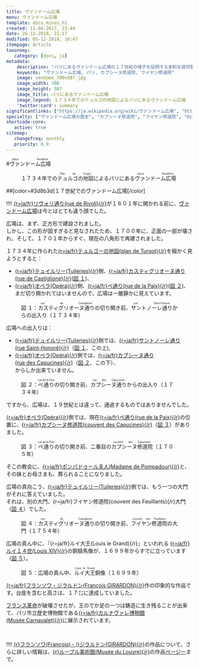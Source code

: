 ```yaml
---
title: ヴァンドーム広場
menu: ヴァンドーム広場
template: docs_minus_h1
created: 11-04-2017, 23:44
date: 26-11-2018, 21:17
modified: 05-12-2018, 16:47
itempage: Article
taxonomy:
   category: [docs, ja]
metadata:
    description: "パリにあるヴァンドーム広場の１７世紀の様子を証明する史料を提供致します。史料によって、特に元々のカプチン女子修道院（カプシーヌ修道院）（Couvent des Capusinces）の位置と、ペ通り（Rue de la Paix）とカスティグリオーヌ通り（Rue de Castiglione）の切り開き前のヴァンドーム広場の様子が分かります。"
    keywords: "ヴァンドーム広場, パリ, カプシーヌ修道院, フイヤン修道院"
    image: vendome_700x507.jpg
    image_width: 700
    image_height: 507
    image_title: パリにあるヴァンドーム広場 
    image_legend: １７３４年でのテュルゴの地図によるパリにあるヴァンドーム広場
    'twitter:card': summary
significantlinks: ["https://ja.wikipedia.org/wiki/ヴァンドーム広場", "http://edb.kulib.kyoto-u.ac.jp/exhibit/f28/f28cont.html", "https://ja.wikipedia.org/wiki/サントノーレ通り", "https://ja.wikipedia.org/wiki/ポンパドゥール夫人", "https://fr.wikipedia.org/wiki/Jardin_des_Tuileries", "https://ja.wikipedia.org/wiki/テュイルリー宮殿", "https://ja.wikipedia.org/wiki/ルイ14世_(フランス王)", "http://www.louvre.fr/jp/oeuvre-notices/《ルイ14世騎馬像》", "https://ja.wikipedia.org/wiki/フランス革命", "https://ja.wikipedia.org/wiki/カルナヴァレ博物館"]
specialty: ["ヴァンドーム広場の歴史", "カプシーヌ修道院", "フイヤン修道院", "Histoire de la Place Vendôme", "Couvent des Capucines", "Couvent des Feuillants", "フランス建築"]
shortcode-core:
   active: true
sitemap:
   changefreq: monthly
   priority: 0.9
---
```

#<ruby>ヴァンドーム広場<rt>place&#160;Vendôme</rt></ruby>
<figure><picture>
<source
media="(min-width: 959px)"
sizes="(max-width: 767px) 98vw, (min-width: 959px) 50vw, 86vw"
srcset="
/user/sites/docs/pages/01.home/01.paris/02.vendome/01.place/vendome-280.webp 280w,
/user/sites/docs/pages/01.home/01.paris/02.vendome/01.place/vendome-380.webp 380w,
/user/sites/docs/pages/01.home/01.paris/02.vendome/01.place/vendome-480.webp 480w,
/user/sites/docs/pages/01.home/01.paris/02.vendome/01.place/vendome-640.webp 640w,
/user/sites/docs/pages/01.home/01.paris/02.vendome/01.place/vendome_700x507.webp 700w"
type="image/webp" />
<source
sizes="(max-width: 767px) 98vw, (min-width: 959px) 50vw, 86vw"
srcset="
/user/sites/docs/pages/01.home/01.paris/02.vendome/01.place/vendome-focus-280.webp 280w,
/user/sites/docs/pages/01.home/01.paris/02.vendome/01.place/vendome-focus-380.webp 380w,
/user/sites/docs/pages/01.home/01.paris/02.vendome/01.place/vendome-focus-480.webp 480w,
/user/sites/docs/pages/01.home/01.paris/02.vendome/01.place/vendome-focus-640.webp 640w,
/user/sites/docs/pages/01.home/01.paris/02.vendome/01.place/vendome-focus_700x415.webp 700w"
type="image/webp" />
<source
media="(min-width: 959px)"
sizes="(max-width: 767px) 98vw, (min-width: 959px) 50vw, 86vw"
srcset="
/user/sites/docs/pages/01.home/01.paris/02.vendome/01.place/vendome-280.jpg 280w,
/user/sites/docs/pages/01.home/01.paris/02.vendome/01.place/vendome-380.jpg 380w,
/user/sites/docs/pages/01.home/01.paris/02.vendome/01.place/vendome-480.jpg 480w,
/user/sites/docs/pages/01.home/01.paris/02.vendome/01.place/vendome-640.jpg 640w,
/user/sites/docs/pages/01.home/01.paris/02.vendome/01.place/vendome_700x507.jpg 700w" />
<img　src="/user/sites/docs/pages/01.home/01.paris/02.vendome/01.place/vendome-focus_700x415.jpg" alt="１７３４年でのパリにあるヴァンドーム広場"　title="１７３４年でのパリにあるヴァンドーム広場" class="class-diane-img"
sizes="(max-width: 767px) 98vw, (min-width: 959px) 50vw, 86vw"
srcset="
/user/sites/docs/pages/01.home/01.paris/02.vendome/01.place/vendome-focus-280.jpg 280w,
/user/sites/docs/pages/01.home/01.paris/02.vendome/01.place/vendome-focus-380.jpg 380w,
/user/sites/docs/pages/01.home/01.paris/02.vendome/01.place/vendome-focus-480.jpg 480w,
/user/sites/docs/pages/01.home/01.paris/02.vendome/01.place/vendome-focus-640.jpg 640w,
/user/sites/docs/pages/01.home/01.paris/02.vendome/01.place/vendome-focus_700x415.jpg 700w">
</picture><figcaption>１７３４年での<ruby>テュルゴの地図<rt>Plan&#160;de&#160;Turgot</rt></ruby>によるパリにある<ruby>ヴァンドーム広場<rt>place&#160;Vendôme</rt></ruby></figcaption></figure>

##[color=#3d8b3d]１７世紀でのヴァンドーム広場[/color]  

!!!! [{r=ja/fr}リヴォリ通り(rue&#160;de&#160;Rivoli){/r}][2]が１８０１年に開かれる前に、[ヴァンドーム広場][1]は今とはとても違う顔でした。  

広場は、まず、正方形で建設されました。  
しかし、この形が固すぎると見なされたため、１７００年に、正面の一部が壊され、そして、１７０１年からすぐ、現在の八角形で再建されました。  

１７３４年に作られた[{r=ja/fr}テュルゴーの地図(plan&#160;de&#160;Turgot){/r}][3]を細かく見ようとすると：
+ [{r=ja/fr}テュイルリー(Tuileries){/r}][10]側、[{r=ja/fr}カスティグリオーヌ通り(rue&#160;de&#160;Castiglione){/r}][4]([図 １](#castiglione))、
+ [{r=ja/fr}オペラ(Opéra){/r}][11]側、[{r=ja/fr}ペ通り(rue&#160;de&#160;la&#160;Paix){/r}][5]([図 ２](#paix))、  
まだ切り開かれてはいませんので、広場は一層静かに見えています。  

<figure id="castiglione"><picture>
<source
media="(min-width: 959px)"
sizes="(max-width: 767px) 98vw, (min-width: 959px) 50vw, 86vw"
srcset="
/user/sites/docs/pages/01.home/01.paris/02.vendome/01.place/vendome-castiglione-280.webp 280w,
/user/sites/docs/pages/01.home/01.paris/02.vendome/01.place/vendome-castiglione-380.webp 380w,
/user/sites/docs/pages/01.home/01.paris/02.vendome/01.place/vendome-castiglione-480.webp 480w,
/user/sites/docs/pages/01.home/01.paris/02.vendome/01.place/vendome-castiglione-640.webp 640w,
/user/sites/docs/pages/01.home/01.paris/02.vendome/01.place/vendome-castiglione_700x507.webp 700w"
type="image/webp" />
<source
media="(min-width: 959px)"
sizes="(max-width: 767px) 98vw, (min-width: 959px) 50vw, 86vw"
srcset="
/user/sites/docs/pages/01.home/01.paris/02.vendome/01.place/vendome-castiglione-280.jpg 280w,
/user/sites/docs/pages/01.home/01.paris/02.vendome/01.place/vendome-castiglione-380.jpg 380w,
/user/sites/docs/pages/01.home/01.paris/02.vendome/01.place/vendome-castiglione-480.jpg 480w,
/user/sites/docs/pages/01.home/01.paris/02.vendome/01.place/vendome-castiglione-640.jpg 640w,
/user/sites/docs/pages/01.home/01.paris/02.vendome/01.place/vendome-castiglione_700x507.jpg 700w" />
<source
sizes="(max-width: 767px) 98vw, (min-width: 959px) 50vw, 86vw"
srcset="
/user/sites/docs/pages/01.home/01.paris/02.vendome/01.place/vendome-castiglione-focus-280.webp 280w,
/user/sites/docs/pages/01.home/01.paris/02.vendome/01.place/vendome-castiglione-focus-380.webp 380w,
/user/sites/docs/pages/01.home/01.paris/02.vendome/01.place/vendome-castiglione-focus-480.webp 480w,
/user/sites/docs/pages/01.home/01.paris/02.vendome/01.place/vendome-castiglione-focus-640.webp 640w,
/user/sites/docs/pages/01.home/01.paris/02.vendome/01.place/vendome-castiglione-focus_669x484.webp 669w" />
<img　src="/user/sites/docs/pages/01.home/01.paris/02.vendome/01.place/vendome-castiglione-focus_700x415.jpg" alt="１７３４年で、カスティグリオーヌ通り側の、パリにあるヴァンドーム広場"　title="１７３４年で、カスティグリオーヌ通り側の、パリにあるヴァンドーム広場" class="class-diane-img"
sizes="(max-width: 767px) 98vw, (min-width: 959px) 50vw, 86vw"
srcset="
/user/sites/docs/pages/01.home/01.paris/02.vendome/01.place/vendome-castiglione-focus-280.jpg 280w,
/user/sites/docs/pages/01.home/01.paris/02.vendome/01.place/vendome-castiglione-focus-380.jpg 380w,
/user/sites/docs/pages/01.home/01.paris/02.vendome/01.place/vendome-castiglione-focus-480.jpg 480w,
/user/sites/docs/pages/01.home/01.paris/02.vendome/01.place/vendome-castiglione-focus-640.jpg 640w,
/user/sites/docs/pages/01.home/01.paris/02.vendome/01.place/vendome-castiglione-focus_669x484.jpg 669w">
</picture><figcaption>図 １：<ruby>カスティグリオーヌ通り<rt>rue&#160;de&#160;Castiglione</rt></ruby>の切り開き前、<ruby>サントノーレ通り<rt>rue&#160;Saint-Honoré</rt></ruby>からの出入り（１７３４年）</figcaption></figure> 

広場への出入りは：
+ [{r=ja/fr}テュイルリー(Tuileries){/r}][10]側では、[{r=ja/fr}サントノーレ通り(rue&#160;Saint-Honoré){/r}][6]（[図 １](#castiglione)、この上),
+ [{r=ja/fr}オペラ(Opéra){/r}][11]側では、[{r=ja/fr}カプシーヌ通り(rue&#160;des&#160;Capucines){/r}][7]（[図 ２](#paix)、この下）、  
からしか出来ていません。  

<figure id="paix"><picture>
<source
media="(min-width: 959px)"
sizes="(max-width: 767px) 98vw, (min-width: 959px) 50vw, 86vw"
srcset="
/user/sites/docs/pages/01.home/01.paris/02.vendome/01.place/vendome-paix-280.webp 280w,
/user/sites/docs/pages/01.home/01.paris/02.vendome/01.place/vendome-paix-380.webp 380w,
/user/sites/docs/pages/01.home/01.paris/02.vendome/01.place/vendome-paix-480.webp 480w,
/user/sites/docs/pages/01.home/01.paris/02.vendome/01.place/vendome-paix-640.webp 640w,
/user/sites/docs/pages/01.home/01.paris/02.vendome/01.place/vendome-paix_700x507.webp 700w"
type="image/webp" />
<source
media="(min-width: 959px)"
sizes="(max-width: 767px) 98vw, (min-width: 959px) 50vw, 86vw"
srcset="
/user/sites/docs/pages/01.home/01.paris/02.vendome/01.place/vendome-paix-280.jpg 280w,
/user/sites/docs/pages/01.home/01.paris/02.vendome/01.place/vendome-paix-380.jpg 380w,
/user/sites/docs/pages/01.home/01.paris/02.vendome/01.place/vendome-paix-480.jpg 480w,
/user/sites/docs/pages/01.home/01.paris/02.vendome/01.place/vendome-paix-640.jpg 640w,
/user/sites/docs/pages/01.home/01.paris/02.vendome/01.place/vendome-paix_700x507.jpg 700w" />
<source
sizes="(max-width: 767px) 98vw, (min-width: 959px) 50vw, 86vw"
srcset="
/user/sites/docs/pages/01.home/01.paris/02.vendome/01.place/vendome-paix-focus-280.webp 280w,
/user/sites/docs/pages/01.home/01.paris/02.vendome/01.place/vendome-paix-focus-380.webp 380w,
/user/sites/docs/pages/01.home/01.paris/02.vendome/01.place/vendome-paix-focus-480.webp 480w,
/user/sites/docs/pages/01.home/01.paris/02.vendome/01.place/vendome-paix-focus-640.webp 640w,
/user/sites/docs/pages/01.home/01.paris/02.vendome/01.place/vendome-paix-focus_700x447.webp 700w" />
<img　src="/user/sites/docs/pages/01.home/01.paris/02.vendome/01.place/vendome-paix-focus_700x415.jpg" alt="１７３４年で、ラ・ペ通り側の、パリにあるヴァンドーム広場"　title="１７３４年で、ラ・ペ通り側の、パリにあるヴァンドーム広場" class="class-diane-img"
sizes="(max-width: 767px) 98vw, (min-width: 959px) 50vw, 86vw"
srcset="
/user/sites/docs/pages/01.home/01.paris/02.vendome/01.place/vendome-paix-focus-280.jpg 280w,
/user/sites/docs/pages/01.home/01.paris/02.vendome/01.place/vendome-paix-focus-380.jpg 380w,
/user/sites/docs/pages/01.home/01.paris/02.vendome/01.place/vendome-paix-focus-480.jpg 480w,
/user/sites/docs/pages/01.home/01.paris/02.vendome/01.place/vendome-paix-focus-640.jpg 640w,
/user/sites/docs/pages/01.home/01.paris/02.vendome/01.place/vendome-paix-focus_700x447.jpg 700w">
</picture><figcaption>図 ２：<ruby>ペ通り<rt>rue&#160;de&#160;la&#160;Paix</rt></ruby>の切り開き前、<ruby>カプシーヌ通り<rt>rue&#160;des&#160;Capucines</rt></ruby>からの出入り（１７３４年）</figcaption></figure>

ですから、広場は、１９世紀とは違って、通過するものではありませんでした。    

[{r=ja/fr}オペラ(Opéra){/r}][11]側では、現在[{r=ja/fr}ペ通り(rue&#160;de&#160;la&#160;Paix){/r}][5]の位置に、[{r=ja/fr}カプシーヌ修道院(couvent&#160;des&#160;Capucines){/r}][8]（[図 ３](#couvent)）がありました。

<figure id="couvent"><picture>
<source
media="(min-width: 959px)"
sizes="(max-width: 767px) 98vw, (min-width: 959px) 50vw, 86vw"
srcset="
/user/sites/docs/pages/01.home/01.paris/02.vendome/01.place/vendome-couvent-280.webp 280w,
/user/sites/docs/pages/01.home/01.paris/02.vendome/01.place/vendome-couvent-380.webp 380w,
/user/sites/docs/pages/01.home/01.paris/02.vendome/01.place/vendome-couvent-480.webp 480w,
/user/sites/docs/pages/01.home/01.paris/02.vendome/01.place/vendome-couvent-640.webp 640w,
/user/sites/docs/pages/01.home/01.paris/02.vendome/01.place/vendome-couvent_700x411.webp 700w"
type="image/webp" />
<source
media="(min-width: 959px)"
sizes="(max-width: 767px) 98vw, (min-width: 959px) 50vw, 86vw"
srcset="
/user/sites/docs/pages/01.home/01.paris/02.vendome/01.place/vendome-couvent-280.jpg 280w,
/user/sites/docs/pages/01.home/01.paris/02.vendome/01.place/vendome-couvent-380.jpg 380w,
/user/sites/docs/pages/01.home/01.paris/02.vendome/01.place/vendome-couvent-480.jpg 480w,
/user/sites/docs/pages/01.home/01.paris/02.vendome/01.place/vendome-couvent-640.jpg 640w,
/user/sites/docs/pages/01.home/01.paris/02.vendome/01.place/vendome-couvent_700x411.jpg 700w" />
<source
sizes="(max-width: 767px) 98vw, (min-width: 959px) 50vw, 86vw"
srcset="
/user/sites/docs/pages/01.home/01.paris/02.vendome/01.place/vendome-couvent-focus-280.webp 280w,
/user/sites/docs/pages/01.home/01.paris/02.vendome/01.place/vendome-couvent-focus-380.webp 380w,
/user/sites/docs/pages/01.home/01.paris/02.vendome/01.place/vendome-couvent-focus-480.webp 480w,
/user/sites/docs/pages/01.home/01.paris/02.vendome/01.place/vendome-couvent-focus-640.webp 640w,
/user/sites/docs/pages/01.home/01.paris/02.vendome/01.place/vendome-couvent-focus_700x447.webp 700w" />
<img　src="/user/sites/docs/pages/01.home/01.paris/02.vendome/01.place/vendome-couvent-focus_700x411.jpg" alt="2番目のカプシーヌ修道院、パリにあるヴァンドーム広場、１７０５年"　title="2番目のカプシーヌ修道院、パリにあるヴァンドーム広場、１７０５年" class="class-diane-img"
sizes="(max-width: 767px) 98vw, (min-width: 959px) 50vw, 86vw"
srcset="
/user/sites/docs/pages/01.home/01.paris/02.vendome/01.place/vendome-couvent-focus-280.jpg 280w,
/user/sites/docs/pages/01.home/01.paris/02.vendome/01.place/vendome-couvent-focus-380.jpg 380w,
/user/sites/docs/pages/01.home/01.paris/02.vendome/01.place/vendome-couvent-focus-480.jpg 480w,
/user/sites/docs/pages/01.home/01.paris/02.vendome/01.place/vendome-couvent-focus-640.jpg 640w,
/user/sites/docs/pages/01.home/01.paris/02.vendome/01.place/vendome-couvent-focus_700x411.jpg 700w">
</picture><figcaption>図 ３：<ruby>ペ通り<rt>rue&#160;de&#160;la&#160;Paix</rt></ruby>の切り開き前、二番目の<ruby>カプシーヌ修道院<rt>couvent&#160;des&#160;Capucines</rt></ruby>（１７０５年）</figcaption></figure>

そこの教会に、[{r=ja/fr}ポンパドゥール夫人(Madame&#160;de&#160;Pompadour){/r}][9]と、その妹とお母さまも、葬られることになりました。

広場の真向こう、[{r=ja/fr}テュイルリー(Tuileries){/r}][11]側では、もう一つの大門がそれに答えていました。  
それは、別の大門、{r=ja/fr}フイヤン修道院(couvent&#160;des&#160;Feuillants){/r}大門（[図 ４](#feuillants)）でした。

<figure id="feuillants"><picture>
<source
media="(min-width: 959px)"
sizes="(max-width: 767px) 98vw, (min-width: 959px) 50vw, 86vw"
srcset="
/user/sites/docs/pages/01.home/01.paris/02.vendome/01.place/vendome-feuillants-280.webp 280w,
/user/sites/docs/pages/01.home/01.paris/02.vendome/01.place/vendome-feuillants-380.webp 380w,
/user/sites/docs/pages/01.home/01.paris/02.vendome/01.place/vendome-feuillants-480.webp 480w,
/user/sites/docs/pages/01.home/01.paris/02.vendome/01.place/vendome-feuillants-640.webp 640w,
/user/sites/docs/pages/01.home/01.paris/02.vendome/01.place/vendome-feuillants_700x419.webp 700w"
type="image/webp" />
<source
media="(min-width: 959px)"
sizes="(max-width: 767px) 98vw, (min-width: 959px) 50vw, 86vw"
srcset="
/user/sites/docs/pages/01.home/01.paris/02.vendome/01.place/vendome-feuillants-280.jpg 280w,
/user/sites/docs/pages/01.home/01.paris/02.vendome/01.place/vendome-feuillants-380.jpg 380w,
/user/sites/docs/pages/01.home/01.paris/02.vendome/01.place/vendome-feuillants-480.jpg 480w,
/user/sites/docs/pages/01.home/01.paris/02.vendome/01.place/vendome-feuillants-640.jpg 640w,
/user/sites/docs/pages/01.home/01.paris/02.vendome/01.place/vendome-feuillants_700x419.jpg 700w" />
<source
sizes="(max-width: 767px) 98vw, (min-width: 959px) 50vw, 86vw"
srcset="
/user/sites/docs/pages/01.home/01.paris/02.vendome/01.place/vendome-feuillants-focus-280.webp 280w,
/user/sites/docs/pages/01.home/01.paris/02.vendome/01.place/vendome-feuillants-focus-380.webp 380w,
/user/sites/docs/pages/01.home/01.paris/02.vendome/01.place/vendome-feuillants-focus-480.webp 480w,
/user/sites/docs/pages/01.home/01.paris/02.vendome/01.place/vendome-feuillants-focus-640.webp 640w,
/user/sites/docs/pages/01.home/01.paris/02.vendome/01.place/vendome-feuillants-focus_700x438.webp 700w" />
<img　src="/user/sites/docs/pages/01.home/01.paris/02.vendome/01.place/vendome-feuillants-focus_700x438.jpg" alt="フイヤン修道院、、パリにあるヴァンドーム広場、１７５４年"　title="フイヤン修道院、、パリにあるヴァンドーム広場、１７５４年" class="class-diane-img"
sizes="(max-width: 767px) 98vw, (min-width: 959px) 50vw, 86vw"
srcset="
/user/sites/docs/pages/01.home/01.paris/02.vendome/01.place/vendome-feuillants-focus-280.jpg 280w,
/user/sites/docs/pages/01.home/01.paris/02.vendome/01.place/vendome-feuillants-focus-380.jpg 380w,
/user/sites/docs/pages/01.home/01.paris/02.vendome/01.place/vendome-feuillants-focus-480.jpg 480w,
/user/sites/docs/pages/01.home/01.paris/02.vendome/01.place/vendome-feuillants-focus-640.jpg 640w,
/user/sites/docs/pages/01.home/01.paris/02.vendome/01.place/vendome-feuillants-focus_700x438.jpg 700w">
</picture><figcaption>図 ４：<ruby>カスティグリオーヌ通り<rt>rue&#160;de&#160;Castiglione</rt></ruby>の切り開き前、<ruby>フイヤン修道院<rt>couvent&#160;des&#160;Feuillants</rt></ruby>の大門（１７５４年）</figcaption></figure>

広場の真ん中に、『{r=ja/fr}ルイ大王(Louis&#160;le&#160;Grand){/r}』といわれる [{r=ja/fr}ルイ１４世(Louis&#160;XIV){/r}][14]の銅騎馬像が、１６９９年からすでに立っています（[図 ５](#statue)）。   

<figure id="statue"><picture>
<source
media="(min-width: 959px)"
sizes="(max-width: 767px) 98vw, (min-width: 959px) 50vw, 86vw"
srcset="
/user/sites/docs/pages/01.home/01.paris/02.vendome/01.place/vendome-statue-280.webp 280w,
/user/sites/docs/pages/01.home/01.paris/02.vendome/01.place/vendome-statue-380.webp 380w,
/user/sites/docs/pages/01.home/01.paris/02.vendome/01.place/vendome-statue-480.webp 480w,
/user/sites/docs/pages/01.home/01.paris/02.vendome/01.place/vendome-statue-640.webp 640w,
/user/sites/docs/pages/01.home/01.paris/02.vendome/01.place/vendome-statue_700x1024.webp 700w"
type="image/webp" />
<source
media="(min-width: 959px)"
sizes="(max-width: 767px) 98vw, (min-width: 959px) 50vw, 86vw"
srcset="
/user/sites/docs/pages/01.home/01.paris/02.vendome/01.place/vendome-statue-280.jpg 280w,
/user/sites/docs/pages/01.home/01.paris/02.vendome/01.place/vendome-statue-380.jpg 380w,
/user/sites/docs/pages/01.home/01.paris/02.vendome/01.place/vendome-statue-480.jpg 480w,
/user/sites/docs/pages/01.home/01.paris/02.vendome/01.place/vendome-statue-640.jpg 640w,
/user/sites/docs/pages/01.home/01.paris/02.vendome/01.place/vendome-statue_700x1024.jpg 700w" />
<source
sizes="(max-width: 767px) 98vw, (min-width: 959px) 50vw, 86vw"
srcset="
/user/sites/docs/pages/01.home/01.paris/02.vendome/01.place/vendome-statue-focus-280.webp 280w,
/user/sites/docs/pages/01.home/01.paris/02.vendome/01.place/vendome-statue-focus-380.webp 380w,
/user/sites/docs/pages/01.home/01.paris/02.vendome/01.place/vendome-statue-focus-480.webp 480w,
/user/sites/docs/pages/01.home/01.paris/02.vendome/01.place/vendome-statue-focus-640.webp 640w,
/user/sites/docs/pages/01.home/01.paris/02.vendome/01.place/vendome-statue-focus_700x875.webp 700w" />
<img　src="/user/sites/docs/pages/01.home/01.paris/02.vendome/01.place/vendome-statue-focus_700x875.jpg" alt="大王ルイ銅像、パリにあるヴァンドーム広場、１６９９年"　title="大王ルイ銅像、パリにあるヴァンドーム広場、１６９９年" class="class-diane-img"
sizes="(max-width: 767px) 98vw, (min-width: 959px) 50vw, 86vw"
srcset="
/user/sites/docs/pages/01.home/01.paris/02.vendome/01.place/vendome-statue-focus-280.jpg 280w,
/user/sites/docs/pages/01.home/01.paris/02.vendome/01.place/vendome-statue-focus-380.jpg 380w,
/user/sites/docs/pages/01.home/01.paris/02.vendome/01.place/vendome-statue-focus-480.jpg 480w,
/user/sites/docs/pages/01.home/01.paris/02.vendome/01.place/vendome-statue-focus-640.jpg 640w,
/user/sites/docs/pages/01.home/01.paris/02.vendome/01.place/vendome-statue-focus_700x875.jpg 700w">
</picture><figcaption>図 ５：広場の真ん中、<ruby>ルイ大王<rt>Louis&#160;le&#160;Grand</rt></ruby>銅像（１６９９年）</figcaption></figure>

[{r=ja/fr}フランソワ・ジラルドン(François&#160;GIRARDON){/r}][14]作の印象的な作品です。台座を含むと高さは、１７㍍に達成していました。  

[フランス革命][15]が破壊させたが、王のでか足の一つは鋳造に生き残ることが出来て、パリ市立歴史博物館である[{r=ja/fr}カルナヴァレ博物館(Musée&#160;Carnavalet){/r}][16]に展示されています。 

<br>

!!!! [{r}フランソワ(François)・()ジラルドン(GIRARDON){/r}][14]の作品について、さらに詳しい情報は、[{r}ルーブル美術館(Musée&#160;du&#160;Louvre){/r}][14]の作品[ページー][14]まで。

[1]: https://ja.wikipedia.org/wiki/ヴァンドーム広場 "https://ja.wikipedia.org/wiki/ヴァンドーム広場"
[2]: https://www.google.com/maps/place/Rue+de+Rivoli,+Paris,+フランス/@48.8644156,2.3276843,17z/data=!4m5!3m4!1s0x47e66e21852883b7:0x88f8c24b3bea7b50!8m2!3d48.860463!4d2.3422219 "https://www.google.com/maps/place/Rue+de+Rivoli,+Paris,+フランス/@48.8644156,2.3276843,17z/data=!4m5!3m4!1s0x47e66e21852883b7:0x88f8c24b3bea7b50!8m2!3d48.860463!4d2.3422219"
[3]: http://edb.kulib.kyoto-u.ac.jp/exhibit/f28/f28cont.html "http://edb.kulib.kyoto-u.ac.jp/exhibit/f28/f28cont.html"
[4]: https://www.google.jp/maps/place/Rue+de+Castiglione,+75001+Paris/@48.8659408,2.3257194,17z/data=!3m1!4b1!4m8!1m2!2m1!1z44Kr44K544OG44Kj44Oq44Kq44O844OM!3m4!1s0x47e66e2de4cf6571:0xad54eb95ed09a09!8m2!3d48.8659408!4d2.3279081?hl=ja "https://www.google.jp/maps/place/Rue+de+Castiglione,+75001+Paris/@48.8659408,2.3257194,17z/data=!3m1!4b1!4m8!1m2!2m1!1z44Kr44K544OG44Kj44Oq44Kq44O844OM!3m4!1s0x47e66e2de4cf6571:0xad54eb95ed09a09!8m2!3d48.8659408!4d2.3279081?hl=ja"
[5]: https://www.google.co.jp/maps/place/1+Rue+de+la+Paix,+75002+Paris,+%E3%83%95%E3%83%A9%E3%83%B3%E3%82%B9/@48.8685708,2.3280719,17z/data=!3m1!4b1!4m8!1m2!2m1!1z44G66YCa44KK44CA77yR55Wq5Zyw!3m4!1s0x47e66e31bb649637:0xc231c2c26c37df78!8m2!3d48.8685708!4d2.3302606?hl=ja "https://www.google.co.jp/maps/place/1+Rue+de+la+Paix,+75002+Paris,+%E3%83%95%E3%83%A9%E3%83%B3%E3%82%B9/@48.8685708,2.3280719,17z/data=!3m1!4b1!4m8!1m2!2m1!1z44G66YCa44KK44CA77yR55Wq5Zyw!3m4!1s0x47e66e31bb649637:0xc231c2c26c37df78!8m2!3d48.8685708!4d2.3302606?hl=ja"
[6]: https://ja.wikipedia.org/wiki/サントノーレ通り "https://ja.wikipedia.org/wiki/サントノーレ通り"
[7]: https://www.google.co.jp/maps/place/Rue+de+la+Paix,+75002+Paris,+フランス/@48.8695761,2.3306583,18z/data=!3m1!4b1!4m5!3m4!1s0x47e66e3101dcc2bb:0x2bc3eaa1f0003cb9!8m2!3d48.8695761!4d2.3315269?hl=ja "https://www.google.co.jp/maps/place/Rue+de+la+Paix,+75002+Paris,+フランス/@48.8695761,2.3306583,18z/data=!3m1!4b1!4m5!3m4!1s0x47e66e3101dcc2bb:0x2bc3eaa1f0003cb9!8m2!3d48.8695761!4d2.3315269?hl=ja"
[8]: https://www.google.co.jp/maps/place/3+Rue+de+la+Paix,+75002+Paris,+フランス/@48.8686382,2.3282652,17z/data=!3m1!4b1!4m8!1m2!2m1!1z44Oa6YCa44KK44CAM-eVquWcsA!3m4!1s0x47e66e31a48a6115:0xf23e0c7b6c50cd93!8m2!3d48.8686382!4d2.3304539?hl=ja "https://www.google.co.jp/maps/place/3+Rue+de+la+Paix,+75002+Paris,+フランス/@48.8686382,2.3282652,17z/data=!3m1!4b1!4m8!1m2!2m1!1z44Oa6YCa44KK44CAM-eVquWcsA!3m4!1s0x47e66e31a48a6115:0xf23e0c7b6c50cd93!8m2!3d48.8686382!4d2.3304539?hl=ja"
[9]: https://ja.wikipedia.org/wiki/ポンパドゥール夫人 "https://ja.wikipedia.org/wiki/ポンパドゥール夫人"
[10]: https://www.google.com/maps/place/チュイルリー庭園/@48.8634916,2.3253056,17z/data=!3m1!4b1!4m5!3m4!1s0x47e66e2c30000001:0xc219db09e1bfefc7!8m2!3d48.8634916!4d2.3274943 "https://www.google.com/maps/place/チュイルリー庭園/@48.8634916,2.3253056,17z/data=!3m1!4b1!4m5!3m4!1s0x47e66e2c30000001:0xc219db09e1bfefc7!8m2!3d48.8634916!4d2.3274943"
[11]: https://ja.wikipedia.org/wiki/テュイルリー宮殿 "https://ja.wikipedia.org/wiki/テュイルリー宮殿"
[12]: https://www.google.co.jp/maps/place/14+Rue+de+Castiglione,+75001+Paris,+France/@48.8661763,2.3278293,19z/data=!3m1!4b1!4m5!3m4!1s0x47e66e2dfd8f26d9:0x11fa3c6e22ee9d4c!8m2!3d48.8661763!4d2.3283765 "https://www.google.co.jp/maps/place/14+Rue+de+Castiglione,+75001+Paris,+France/@48.8661763,2.3278293,19z/data=!3m1!4b1!4m5!3m4!1s0x47e66e2dfd8f26d9:0x11fa3c6e22ee9d4c!8m2!3d48.8661763!4d2.3283765"
[13]: https://ja.wikipedia.org/wiki/ルイ14世_(フランス王) "https://ja.wikipedia.org/wiki/ルイ14世_(フランス王)"
[14]: http://www.louvre.fr/jp/oeuvre-notices/《ルイ14世騎馬像》 "http://www.louvre.fr/jp/oeuvre-notices/《ルイ14世騎馬像》"
[15]: https://ja.wikipedia.org/wiki/フランス革命 "https://ja.wikipedia.org/wiki/フランス革命"
[16]: https://ja.wikipedia.org/wiki/カルナヴァレ博物館 "https://ja.wikipedia.org/wiki/カルナヴァレ博物館"